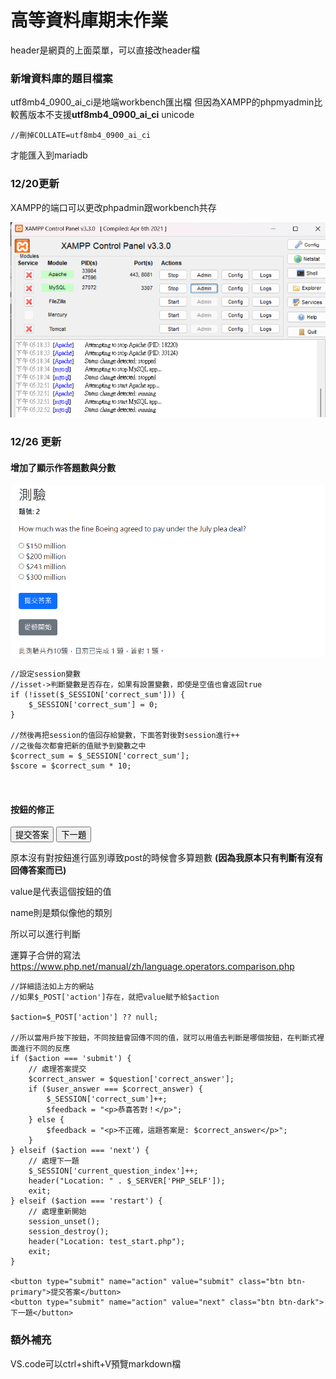 # 高等資料庫期末作業

header是網頁的上面菜單，可以直接改header檔

### 新增資料庫的題目檔案

utf8mb4_0900_ai_ci是地端workbench匯出檔
但因為XAMPP的phpmyadmin比較舊版本不支援**utf8mb4_0900_ai_ci** unicode

```
//刪掉COLLATE=utf8mb4_0900_ai_ci

```

才能匯入到mariadb

### 12/20更新
XAMPP的端口可以更改phpadmin跟workbench共存

![alt text](image.png)


<h3>12/26 更新</h3>
<h4>增加了顯示作答題數與分數</h4>

![alt text](image-1.png)

```php=
//設定session變數
//isset->判斷變數是否存在，如果有設置變數，即使是空值也會返回true
if (!isset($_SESSION['correct_sum'])) {
    $_SESSION['correct_sum'] = 0;
}

//然後再把session的值回存給變數，下面答對後對session進行++
//之後每次都會把新的值賦予到變數之中
$correct_sum = $_SESSION['correct_sum'];
$score = $correct_sum * 10;



```
#### 按鈕的修正
<button type="submit" name="action" value="submit" class="btn btn-primary">提交答案</button>
<button type="submit" name="action" value="next" class="btn btn-dark">下一題</button>

原本沒有對按鈕進行區別導致post的時候會多算題數 **(因為我原本只有判斷有沒有回傳答案而已)**

value是代表這個按鈕的值

name則是類似像他的類別

所以可以進行判斷

運算子合併的寫法
https://www.php.net/manual/zh/language.operators.comparison.php


```php=
//詳細語法如上方的網站
//如果$_POST['action']存在，就把value賦予給$action

$action=$_POST['action'] ?? null;

//所以當用戶按下按鈕，不同按鈕會回傳不同的值，就可以用值去判斷是哪個按鈕，在判斷式裡面進行不同的反應
if ($action === 'submit') {
    // 處理答案提交
    $correct_answer = $question['correct_answer'];
    if ($user_answer === $correct_answer) {
        $_SESSION['correct_sum']++;
        $feedback = "<p>恭喜答對！</p>";
    } else {
        $feedback = "<p>不正確，這題答案是: $correct_answer</p>";
    }
} elseif ($action === 'next') {
    // 處理下一題
    $_SESSION['current_question_index']++;
    header("Location: " . $_SERVER['PHP_SELF']);
    exit;
} elseif ($action === 'restart') {
    // 處理重新開始
    session_unset();
    session_destroy();
    header("Location: test_start.php");
    exit;
}

<button type="submit" name="action" value="submit" class="btn btn-primary">提交答案</button>
<button type="submit" name="action" value="next" class="btn btn-dark">下一題</button>

```


### 額外補充
VS.code可以ctrl+shift+V預覽markdown檔